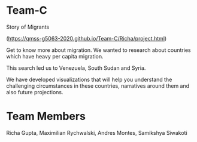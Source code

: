 # Team-C
Story of Migrants

(https://qmss-g5063-2020.github.io/Team-C/Richa/project.html)

Get to know more about migration. We wanted to research about countries which have heavy per capita migration. 

This search led us to Venezuela, South Sudan and Syria.

We have developed visualizations that will help you understand the challenging circumstances in these countries, narratives around them and also future projections.

# Team Members
Richa Gupta, Maximilian Rychwalski, Andres Montes, Samikshya Siwakoti
